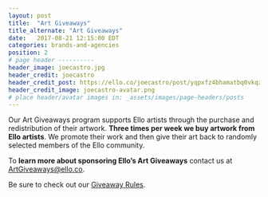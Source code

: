 ```yaml
---
layout: post
title:  "Art Giveaways"
title_alternate: "Art Giveaways"
date:   2017-08-21 12:15:00 EDT
categories: brands-and-agencies
position: 2
# page header ----------
header_image: joecastro.jpg
header_credit: joecastro
header_credit_post: https://ello.co/joecastro/post/yqpxfz4bhamatbq0vkqzyq
header_credit_image: joecastro-avatar.png
# place header/avatar images in: _assets/images/page-headers/posts
---
```


Our Art Giveaways program supports Ello artists through the purchase and redistribution of their artwork. **Three times per week we buy artwork from Ello artists**. We promote their work and then give their art back to randomly selected members of the Ello community. 

To **learn more about sponsoring Ello’s Art Giveaways** contact us at ArtGiveaways@ello.co.

Be sure to check out our [Giveaway Rules](/wtf/policies/giveaway-rules).
